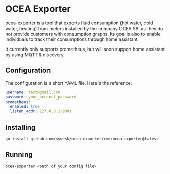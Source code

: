 # OCEA Exporter

ocea-exporter is a tool that exports fluid consumption (hot water, cold water, heating) from meters installed by the company OCEA SB, as they do not provide customers with consumption graphs. Its goal is also to enable individuals to track their consumptions through home assistant.

It currently only supports prometheus, but will soon support home assistant by using MQTT & discovery.

## Configuration

The configuration is a short YAML file. Here's the reference:

```yaml
username: test@gmail.com
password: your_account_password
prometheus: 
  enabled: true
  listen_addr: 127.0.0.1:9001
```

## Installing

```
go install github.com/sywesk/ocea-exporter/cmd/ocea-exporter@latest
```

## Running

```
ocea-exporter <path of your config file>
```